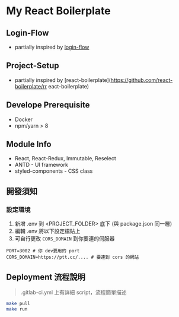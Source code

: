 # My React Boilerplate

## Login-Flow 
* partially inspired by [login-flow](https://github.com/mxstbr/login-flow)

## Project-Setup
* partially inspired by [react-boilerplate](https://github.com/react-boilerplate/rr
eact-boilerplate)

## Develope Prerequisite
* Docker
* npm/yarn > 8

## Module Info
* React, React-Redux, Immutable, Reselect
* ANTD - UI framework
* styled-components - CSS class

## 開發須知
### 設定環境
1. 新增 .env 到 <PROJECT_FOLDER> 底下 (與 package.json 同一層)
2. 編輯 .env 將以下設定檔貼上
3. 可自行更改 `CORS_DOMAIN` 到你要連的伺服器

```env
PORT=3002 # 你 dev要用的 port
CORS_DOMAIN=https://ptt.cc/.... # 要連到 cors 的網站
```
## Deployment 流程說明
> .gitlab-ci.yml 上有詳細 script，流程簡單描述

```bash
make pull
make run
```
